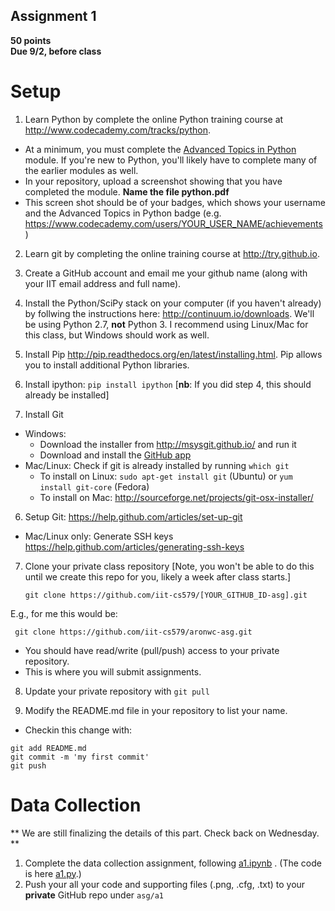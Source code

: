 ## Assignment 1

**50 points**  
**Due 9/2, before class**

# Setup

1. Learn Python by complete the online Python training course at <http://www.codecademy.com/tracks/python>.
  - At a minimum, you must complete the [Advanced Topics in Python](https://www.codecademy.com/courses/python-beginner-en-KAgt5/0/1) module. If you're new to Python, you'll likely have to complete many of the earlier modules as well.
  - In your repository, upload a screenshot showing that you have completed the module. **Name the file python.pdf**
  - This screen shot should be of your badges, which shows your username and the Advanced Topics in Python badge (e.g. https://www.codecademy.com/users/YOUR_USER_NAME/achievements)

2. Learn git by completing the online training course at <http://try.github.io>.

3. Create a GitHub account and email me your github name (along with your IIT email address and full name).

3. Install the Python/SciPy stack on your computer (if you haven't already) by follwing the instructions here: <http://continuum.io/downloads>. We'll be using Python 2.7, **not** Python 3. I recommend using Linux/Mac for this class, but Windows should work as well. 

3. Install Pip <http://pip.readthedocs.org/en/latest/installing.html>. Pip allows you to install additional Python libraries.

3. Install ipython: `pip install ipython` [**nb**: If you did step 4, this should already be installed]

5. Install Git
  - Windows:
    - Download the installer from <http://msysgit.github.io/> and run it
    - Download and install the [GitHub app](https://github-windows.s3.amazonaws.com/GitHubSetup.exe)
  - Mac/Linux: Check if git is already installed by running `which git`
    - To install on Linux: `sudo apt-get install git` (Ubuntu) or `yum install git-core` (Fedora)
    - To install on Mac: <http://sourceforge.net/projects/git-osx-installer/>

6. Setup Git: <https://help.github.com/articles/set-up-git>
  - Mac/Linux only: Generate SSH keys <https://help.github.com/articles/generating-ssh-keys>

7. Clone your private class repository [Note, you won't be able to do this until we create this repo for you, likely a week after class starts.]
   ```
   git clone https://github.com/iit-cs579/[YOUR_GITHUB_ID-asg].git
   ```
  E.g., for me this would be:
  ```
   git clone https://github.com/iit-cs579/aronwc-asg.git
  ```
  - You should have read/write (pull/push) access to your private repository.
  - This is where you will submit assignments.

8. Update your private repository with `git pull`

9. Modify the README.md file in your repository to list your name.
  - Checkin this change with:

  ```
  git add README.md 
  git commit -m 'my first commit'
  git push
  ```
  
# Data Collection
  
** We are still finalizing the details of this part. Check back on Wednesday. **
1. Complete the data collection assignment, following [a1.ipynb](http://nbviewer.ipython.org/github/iit-cs579/main/blob/master/asg/a1/a1.ipynb) . (The code is here [a1.py](a1.py).)
2. Push your all your code and supporting files (.png, .cfg, .txt) to your **private** GitHub repo under `asg/a1`
